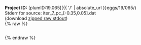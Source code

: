 **Project ID:** [plumID:19.065]({{ '/' | absolute_url }}eggs/19/065/)  
Stderr for source:  iter_7_pc_[-0.35,0.05].dat   
(download [zipped raw stdout](iter_7_pc_[-0.35,0.05].dat.plumed_master.stdout.txt.zip))  
{% raw %}
<pre>
</pre>
{% endraw %}
